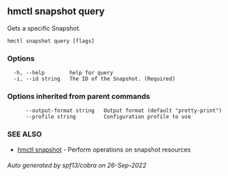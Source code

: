 ## hmctl snapshot query

Gets a specific Snapshot.

```
hmctl snapshot query [flags]
```

### Options

```
  -h, --help        help for query
  -i, --id string   The ID of the Snapshot. (Required)
```

### Options inherited from parent commands

```
      --output-format string   Output format (default "pretty-print")
      --profile string         Configuration profile to use
```

### SEE ALSO

* [hmctl snapshot](hmctl_snapshot.md)	 - Perform operations on snapshot resources

###### Auto generated by spf13/cobra on 26-Sep-2022
